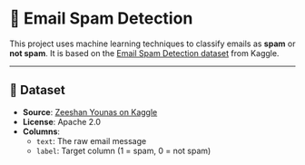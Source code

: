 # 📧 Email Spam Detection

This project uses machine learning techniques to classify emails as **spam** or **not spam**. It is based on the [Email Spam Detection dataset](https://www.kaggle.com/datasets/zeeshanyounas001/email-spam-detection/data) from Kaggle.

---

## 📂 Dataset

- **Source**: [Zeeshan Younas on Kaggle](https://www.kaggle.com/datasets/zeeshanyounas001/email-spam-detection)
- **License**: Apache 2.0  
- **Columns**:  
  - `text`: The raw email message  
  - `label`: Target column (1 = spam, 0 = not spam)







